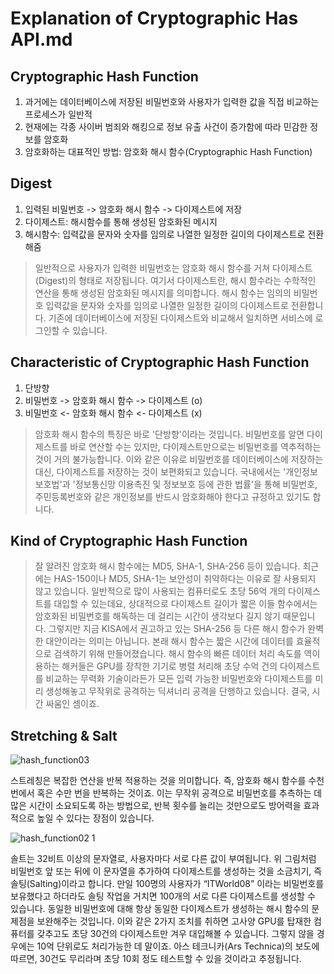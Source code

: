 Explanation of Cryptographic Has API.md
==============


Cryptographic Hash Function
--------------
1. 과거에는 데이터베이스에 저장된 비밀번호와 사용자가 입력한 값을 직접 비교하는 프로세스가 일반적
2. 현재에는 각종 사이버 범죄와 해킹으로 정보 유출 사건이 증가함에 따라 민감한 정보를 암호화
3. 암호화하는 대표적인 방법: 암호화 해시 함수(Cryptographic Hash Function)

Digest
-------------
1. 입력된 비밀번호 -> 암호화 해시 함수 -> 다이제스트에 저장
2. 다이제스트: 해시함수를 통해 생성된 암호화된 메시지
3. 해시함수: 입력값을 문자와 숫자를 임의로 나열한 일정한 길이의 다이제스트로 전환해줌
>일반적으로 사용자가 입력한 비밀번호는 암호화 해시 함수를 거쳐 다이제스트(Digest)의 형태로 저장됩니다. 여기서 다이제스트란, 해시 함수라는 수학적인 연산을 통해 생성된 암호화된 메시지를 의미합니다. 해시 함수는 임의의 비밀번호 입력값을 문자와 숫자를 임의로 나열한 일정한 길이의 다이제스트로 전환합니다. 기존에 데이터베이스에 저장된 다이제스트와 비교해서 일치하면 서비스에 로그인할 수 있습니다.

Characteristic of Cryptographic Hash Function
-----------
1. 단방향
2. 비밀번호 -> 암호화 해시 함수 -> 다이제스트 (o)
3. 비밀번호 <- 암호화 해시 함수 <- 다이제스트 (x)
>암호화 해시 함수의 특징은 바로 '단방향'이라는 것입니다. 비밀번호를 알면 다이제스트를 바로 연산할 수는 있지만, 다이제스트만으로는 비밀번호를 역추적하는 것이 거의 불가능합니다. 이와 같은 이유로 비밀번호를 데이터베이스에 저장하는 대신, 다이제스트를 저장하는 것이 보편화되고 있습니다. 국내에서는 '개인정보보호법'과 '정보통신망 이용촉진 및 정보보호 등에 관한 법률'을 통해 비밀번호, 주민등록번호와 같은 개인정보를 반드시 암호화해야 한다고 규정하고 있기도 합니다.

Kind of Cryptographic Hash Function
--------------
>잘 알려진 암호화 해시 함수에는 MD5, SHA-1, SHA-256 등이 있습니다. 최근에는 HAS-150이나 MD5, SHA-1는 보안성이 취약하다는 이유로 잘 사용되지 않고 있습니다. 일반적으로 많이 사용되는 컴퓨터로도 초당 56억 개의 다이제스트를 대입할 수 있는데요, 상대적으로 다이제스트 길이가 짧은 이들 함수에서는 암호화된 비밀번호를 해독하는 데 걸리는 시간이 생각보다 길지 않기 때문입니다.
>그렇지만 지금 KISA에서 권고하고 있는 SHA-256 등 다른 해시 함수가 완벽한 대안이라는 의미는 아닙니다. 본래 해시 함수는 짧은 시간에 데이터를 효율적으로 검색하기 위해 만들어졌습니다. 해시 함수의 빠른 데이터 처리 속도를 역이용하는 해커들은 GPU를 장착한 기기로 병렬 처리해 초당 수억 건의 다이제스트를 비교하는 무력화 기술이라든가 모든 입력 가능한 비밀번호와 다이제스트를 미리 생성해놓고 무작위로 공격하는 딕셔너리 공격을 단행하고 있습니다. 결국, 시간 싸움인 셈이죠.

Stretching & Salt
-----------
![hash_function03](https://user-images.githubusercontent.com/43162506/49694907-b484ad80-fbd5-11e8-97ef-944af811cfbb.png)

스트레칭은 복잡한 연산을 반복 적용하는 것을 의미합니다. 즉, 암호화 해시 함수를 수천 번에서 혹은 수만 번을 반복하는 것이죠. 이는 무작위 공격으로 비밀번호를 추측하는 데 많은 시간이 소요되도록 하는 방법으로, 반복 횟수를 늘리는 것만으로도 방어력을 효과적으로 높일 수 있다는 장점이 있습니다.

![hash_function02 1](https://user-images.githubusercontent.com/43162506/49694922-e269f200-fbd5-11e8-88f3-218130d9e140.png)

솔트는 32비트 이상의 문자열로, 사용자마다 서로 다른 값이 부여됩니다. 위 그림처럼 비밀번호 앞 또는 뒤에 이 문자열을 추가하여 다이제스트를 생성하는 것을 소금치기, 즉 솔팅(Salting)이라고 합니다. 만일 100명의 사용자가 “ITWorld08” 이라는 비밀번호를 보유했다고 하더라도 솔팅 작업을 거치면 100개의 서로 다른 다이제스트를 생성할 수 있습니다. 동일한 비밀번호에 대해 항상 동일한 다이제스트가 생성하는 해시 함수의 문제점을 보완해주는 것입니다.
이와 같은 2가지 조치를 취하면 고사양 GPU를 탑재한 컴퓨터를 갖추고도 초당 30건의 다이제스트만 겨우 대입해볼 수 있습니다. 그렇지 않을 경우에는 10억 단위로도 처리가능한 데 말이죠. 아스 테크니카(Ars Technica)의 보도에 따르면, 30건도 무리라며 초당 10회 정도 테스트할 수 있을 것이라고 추정됩니다.
